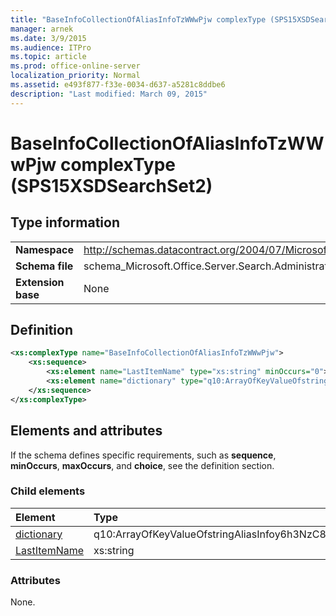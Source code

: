 ```yaml
---
title: "BaseInfoCollectionOfAliasInfoTzWWwPjw complexType (SPS15XSDSearchSet2)"
manager: arnek
ms.date: 3/9/2015
ms.audience: ITPro
ms.topic: article
ms.prod: office-online-server
localization_priority: Normal
ms.assetid: e493f877-f33e-0034-d637-a5281c8ddbe6
description: "Last modified: March 09, 2015"
---
```


# BaseInfoCollectionOfAliasInfoTzWWwPjw complexType (SPS15XSDSearchSet2)

## Type information

|||
|:-----|:-----|
|**Namespace** <br/> |http://schemas.datacontract.org/2004/07/Microsoft.Office.Server.Search.Administration  <br/> |
|**Schema file** <br/> |schema_Microsoft.Office.Server.Search.Administration.xsd  <br/> |
|**Extension base** <br/> |None  <br/> |
   
## Definition

```XML
<xs:complexType name="BaseInfoCollectionOfAliasInfoTzWWwPjw">
    <xs:sequence>
        <xs:element name="LastItemName" type="xs:string" minOccurs="0"></xs:element>
        <xs:element name="dictionary" type="q10:ArrayOfKeyValueOfstringAliasInfoy6h3NzC8" minOccurs="0"></xs:element>
    </xs:sequence>
</xs:complexType>

```

## Elements and attributes

If the schema defines specific requirements, such as **sequence**, **minOccurs**, **maxOccurs**, and **choice**, see the definition section. 
  
### Child elements

|**Element**|**Type**|**Description**|
|:-----|:-----|:-----|
|[dictionary](dictionary-element-baseinfocollectionofaliasinfotzwwwpjw-complextypesps15xsdsear.md) <br/> |q10:ArrayOfKeyValueOfstringAliasInfoy6h3NzC8  <br/> ||
|[LastItemName](lastitemname-element-baseinfocollectionofaliasinfotzwwwpjw-complextypesps15xsdse.md) <br/> |xs:string  <br/> ||
   
### Attributes

None.
  

